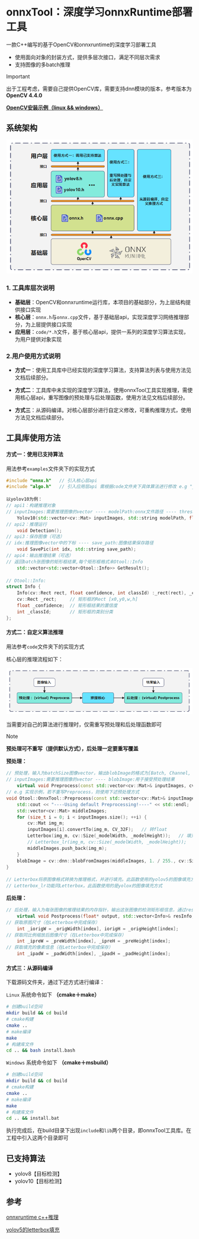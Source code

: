 # onnxTool：深度学习onnxRuntime部署工具

一款C++编写的基于OpenCV和onnxruntime的深度学习部署工具

- 使用面向对象的封装方式，提供多层次接口，满足不同层次需求
- 支持图像的多batch推理

> [!IMPORTANT]
>
> 出于工程考虑，需要自己提供OpenCV库，需要支持dnn模块的版本，参考版本为 **OpenCV 4.4.0**
>
> [**OpenCV安装示例（linux && windows）**](https://blog.csdn.net/KRISNAT/article/details/122154491)

## 系统架构

![结构](./image/system.png)

### 1. 工具库层次说明

- **基础层**：OpenCV和onnxruntime运行库，本项目的基础部分，为上层结构提供接口实现
- **核心层**：`onnx.h`与`onnx.cpp`文件，基于基础层api，实现深度学习网络推理部分，为上层提供接口实现
- **应用层**：`code/*.h`文件，基于核心层api，提供一系列的深度学习算法实现，为用户提供对象实现

### 2.用户使用方式说明

- **方式一**：使用工具库中已经实现的深度学习算法，支持算法列表与使用方法见文档后续部分。

- **方式二**：工具库中未实现的深度学习算法，使用onnxTool工具实现推理，需使用核心层api，重写图像的预处理与后处理函数，使用方法见文档后续部分。

- **方式三**：从源码编译。对核心层部分进行自定义修改，可重构推理方式，使用方法见文档后续部分。


## 工具库使用方法

#### 方式一：使用已支持算法

用法参考`examples`文件夹下的实现方式

```c++
#include "onnx.h"	// 引入核心层api
#include "algo.h"	// 引入应用层api	需根据code文件夹下具体算法进行修改 e.g "yolov10.h"

以yolov10为例：
// api1：构建推理对象
// inputImages:需要推理图像的vector ---- modelPath:onnx文件路径 ---- thresholdconfidence:推理置信度
	Yolov10(std::vector<cv::Mat> inputImages, std::string modelPath, float thresholdconfidence);
// api2：推理运行
	void Detection();
// api3：保存图像（可选）
// idx:推理图像vector中的下标 ---- save_path:图像结果保存路径
	void SavePic(int idx, std::string save_path);
// api4：输出推理结果（可选）
// 返回batch张图像的矩形框结果,每个矩形框格式未Otool::Info
	std::vector<std::vector<Otool::Info>> GetResult();

// Otool::Info:
struct Info {
    Info(cv::Rect rect, float confidence, int classId) :_rect(rect), _confidence(confidence), _classId(classId) {}
    cv::Rect _rect;		// 矩形框的Rect [x0,y0,w,h]
    float _confidence;	// 矩形框结果的置信度
    int _classId;		// 矩形框的类别分类
};
```

#### 方式二：自定义算法推理

用法参考`code`文件夹下的实现方式

核心层的推理流程如下：

![](./image/pipeline.png)

当需要对自己的算法进行推理时，仅需重写预处理和后处理函数即可

> [!NOTE]
>
> **预处理可不重写（提供默认方式），后处理一定要重写覆盖**

**预处理：**

```c++
// 预处理，输入为batchSize图像vector，输出blobImage的格式为[Batch, Channel, Height, Width]
// inputImages:需要推理图像的vector ---- blobImage:用于接受预处理结果
    virtual void Preprocess(const std::vector<cv::Mat>& inputImages, cv::Mat& blobImage);
// e.g 实现示例，若不重写Preprocess，则使用下述预处理方式
void Otool::OnnxTool::Preprocess(const std::vector<cv::Mat>& inputImages, cv::Mat& blobImage) {
    std::cout << "----Using default Preprocessing!----" << std::endl;
    std::vector<cv::Mat> middleImages;
    for (size_t i = 0; i < inputImages.size(); ++i) {
        cv::Mat img_m;
        inputImages[i].convertTo(img_m, CV_32F);   // 转float
        Letterbox(img_m, cv::Size(_modelWidth, _modelHeight));   // 填充并resize
        // Letterbox_lr(img_m, cv::Size(_modelWidth, _modelHeight));   // 填充并resize
        middleImages.push_back(img_m);
    }
    blobImage = cv::dnn::blobFromImages(middleImages, 1. / 255., cv::Size(_modelWidth, _modelHeight), cv::Scalar(0, 0, 0), false);
}

// Letterbox将原图像格式转换为推理格式，并进行填充。此函数使用的yolov5的图像填充方式
// Letterbox_lr功能同Letterbox。此函数使用的是yolox的图像填充方式
```

**后处理：**

```c++
// 后处理，输入为每张图像的推理结果的内存指针，输出这张图像的检测矩形框信息，通过resInfo返回，index为这张图像在batch张图像中的索引
    virtual void Postprocess(float* output, std::vector<Info>& resInfo, int index);
// 获取原图尺寸（在Letterbox中完成保存）
	int _iorigW = _origWidth[index], iorigH = _origHeight[index];
// 获取同比例缩放后图像尺寸（在Letterbox中完成保存）
	int _ipreW = _preWidth[index], _ipreH = _preHeight[index];
// 获取填充的像素信息（在Letterbox中完成保存）
	int _ipadW = _padWidth[index], _ipadH = _padHeight[index];
```

#### 方式三：从源码编译

 下载源码文件夹，通过下述方式进行编译：

`Linux` 系统命令如下 **（cmake＋make）**

```bash
# 创建build空间
mkdir build && cd build
# cmake构建
cmake ..
# make编译
make
# 构建库文件
cd .. && bash install.bash
```
`Windows` 系统命令如下 **（cmake＋msbuild）**

```bash
# 创建build空间
mkdir build && cd build
# cmake构建
cmake ..
# make编译
make
# 构建库文件
cd .. && install.bat
```

执行完成后，在build目录下出现`include`和`lib`两个目录，即onnxTool工具库。在工程中引入这两个目录即可

## 已支持算法

- yolov8【目标检测】
- yolov10【目标检测】

## 参考

[onnxruntime c++推理](https://blog.csdn.net/qq_41822101/article/details/137688484)

[yolov5的letterbox填充](https://zhuanlan.zhihu.com/p/692080647)
